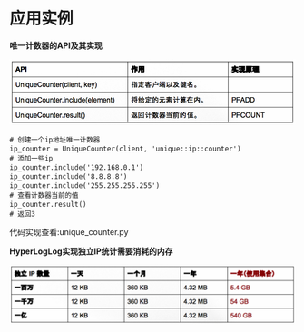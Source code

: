 # 应用实例

**唯一计数器的API及其实现**

![](/assets/Snip20160728_4.png)

```
# 创建一个ip地址唯一计数器
ip_counter = UniqueCounter(client, 'unique::ip::counter')
# 添加一些ip
ip_counter.include('192.168.0.1')
ip_counter.include('8.8.8.8')
ip_counter.include('255.255.255.255')
# 查看计数器当前的值
ip_counter.result()
# 返回3
```

代码实现查看:unique\_counter.py

**HyperLogLog实现独立IP统计需要消耗的内存**

![](/assets/Snip20160728_2.png)



